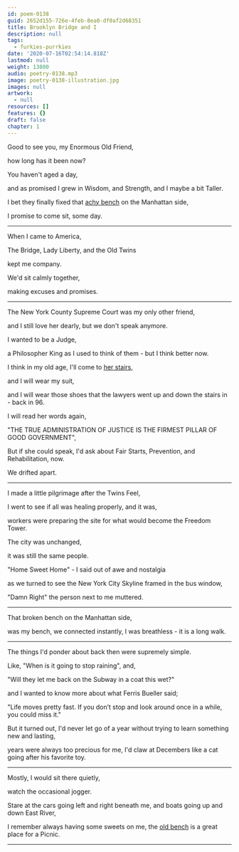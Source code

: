 ```yaml
---
id: poem-0138
guid: 2652d155-726e-4feb-8ea0-df0af2d68351
title: Brooklyn Bridge and I
description: null
tags:
  - furkies-purrkies
date: '2020-07-16T02:54:14.818Z'
lastmod: null
weight: 13800
audio: poetry-0138.mp3
image: poetry-0138-illustration.jpg
images: null
artwork:
  - null
resources: []
features: {}
draft: false
chapter: 1
---
```


Good to see you, my Enormous Old Friend,

how long has it been now?

You haven't aged a day,

and as promised I grew in Wisdom, and Strength, and I maybe a bit Taller.

I bet they finally fixed that [achy bench](https://www.google.com/maps/@40.7060248,-73.9967572,2a,75y,286.07h,64.46t/data=!3m6!1e1!3m4!1sGiVjQ4_lsY3jlLY0PM3KEA!2e0!7i13312!8i6656?hl=en) on the Manhattan side,

I promise to come sit, some day.

---

When I came to America,

The Bridge, Lady Liberty, and the Old Twins

kept me company.

We'd sit calmly together,

making excuses and promises.

---

The New York County Supreme Court was my only other friend,

and I still love her dearly, but we don't speak anymore.

I wanted to be a Judge,

a Philosopher King as I used to think of them - but I think better now.

I think in my old age, I'll come to [her stairs](https://www.google.com/maps/@40.714548,-74.0024396,3a,75y,102.05h,105.41t/data=!3m6!1e1!3m4!1smigFc8sXfFR7X-Jni_7Ogg!2e0!7i16384!8i8192?hl=en),

and I will wear my suit,

and I will wear those shoes that the lawyers went up and down the stairs in - back in 96.

I will read her words again,

"THE TRUE ADMINISTRATION OF JUSTICE IS THE FIRMEST PILLAR OF GOOD GOVERNMENT",

But if she could speak, I'd ask about Fair Starts, Prevention, and Rehabilitation, now.

We drifted apart.

---

I made a little pilgrimage after the Twins Feel,

I went to see if all was healing properly, and it was,

workers were preparing the site for what would become the Freedom Tower.

The city was unchanged,

it was still the same people.

"Home Sweet Home" - I said out of awe and nostalgia

as we turned to see the New York City Skyline framed in the bus window,

"Damn Right" the person next to me muttered.

---

That broken bench on the Manhattan side,

was my bench, we connected instantly, I was breathless - it is a long walk.

---

The things I'd ponder about back then were supremely simple.

Like, "When is it going to stop raining", and,

"Will they let me back on the Subway in a coat this wet?"

and I wanted to know more about what Ferris Bueller said;

"Life moves pretty fast. If you don’t stop and look around once in a while, you could miss it."

But it turned out, I'd never let go of a year without trying to learn something new and lasting,

years were always too precious for me, I'd claw at Decembers like a cat going after his favorite toy.

---

Mostly, I would sit there quietly,

watch the occasional jogger.

Stare at the cars going left and right beneath me, and boats going up and down East River,

I remember always having some sweets on me, the [old bench](https://www.google.com/maps/@40.7060248,-73.9967572,2a,75y,286.07h,64.46t/data=!3m6!1e1!3m4!1sGiVjQ4_lsY3jlLY0PM3KEA!2e0!7i13312!8i6656?hl=en) is a great place for a Picnic.

---

